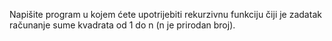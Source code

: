 Napišite program u kojem ćete upotrijebiti rekurzivnu funkciju čiji je zadatak računanje sume kvadrata od 1 do n (n je prirodan broj).

